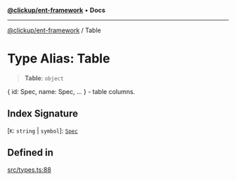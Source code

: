 [**@clickup/ent-framework**](../README.md) • **Docs**

***

[@clickup/ent-framework](../globals.md) / Table

# Type Alias: Table

> **Table**: `object`

{ id: Spec, name: Spec, ... } - table columns.

## Index Signature

 \[`K`: `string` \| `symbol`\]: [`Spec`](Spec.md)

## Defined in

[src/types.ts:88](https://github.com/clickup/ent-framework/blob/master/src/types.ts#L88)

